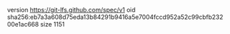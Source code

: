 version https://git-lfs.github.com/spec/v1
oid sha256:eb7a3a608d75eda13b84291b9416a5e7004fccd952a52c99cbfb23200e1ac668
size 1151
